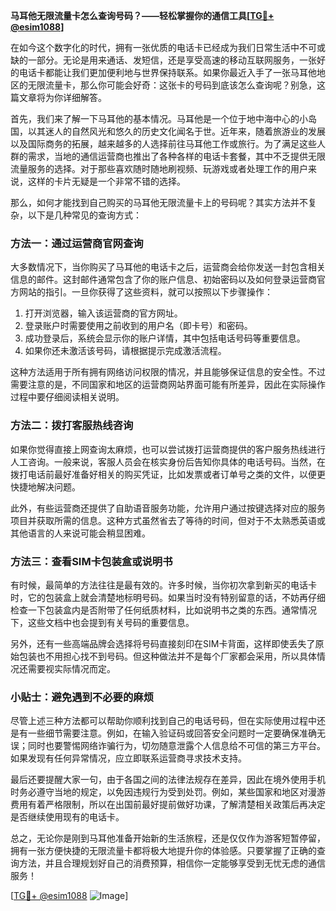 **马耳他无限流量卡怎么查询号码？——轻松掌握你的通信工具[[TG💪+ @esim1088](https://t.me/s/esim1088)]**

在如今这个数字化的时代，拥有一张优质的电话卡已经成为我们日常生活中不可或缺的一部分。无论是用来通话、发短信，还是享受高速的移动互联网服务，一张好的电话卡都能让我们更加便利地与世界保持联系。如果你最近入手了一张马耳他地区的无限流量卡，那么你可能会好奇：这张卡的号码到底该怎么查询呢？别急，这篇文章将为你详细解答。

首先，我们来了解一下马耳他的基本情况。马耳他是一个位于地中海中心的小岛国，以其迷人的自然风光和悠久的历史文化闻名于世。近年来，随着旅游业的发展以及国际商务的拓展，越来越多的人选择前往马耳他工作或旅行。为了满足这些人群的需求，当地的通信运营商也推出了各种各样的电话卡套餐，其中不乏提供无限流量服务的选择。对于那些喜欢随时随地刷视频、玩游戏或者处理工作的用户来说，这样的卡片无疑是一个非常不错的选择。

那么，如何才能找到自己购买的马耳他无限流量卡上的号码呢？其实方法并不复杂，以下是几种常见的查询方式：

### 方法一：通过运营商官网查询

大多数情况下，当你购买了马耳他的电话卡之后，运营商会给你发送一封包含相关信息的邮件。这封邮件通常包含了你的账户信息、初始密码以及如何登录运营商官方网站的指引。一旦你获得了这些资料，就可以按照以下步骤操作：

1. 打开浏览器，输入该运营商的官方网址。
2. 登录账户时需要使用之前收到的用户名（即卡号）和密码。
3. 成功登录后，系统会显示你的账户详情，其中包括电话号码等重要信息。
4. 如果你还未激活该号码，请根据提示完成激活流程。

这种方法适用于所有拥有网络访问权限的情况，并且能够保证信息的安全性。不过需要注意的是，不同国家和地区的运营商网站界面可能有所差异，因此在实际操作过程中要仔细阅读相关说明。

### 方法二：拨打客服热线咨询

如果你觉得直接上网查询太麻烦，也可以尝试拨打运营商提供的客户服务热线进行人工咨询。一般来说，客服人员会在核实身份后告知你具体的电话号码。当然，在拨打电话前最好准备好相关的购买凭证，比如发票或者订单号之类的文件，以便更快捷地解决问题。

此外，有些运营商还提供了自助语音服务功能，允许用户通过按键选择对应的服务项目并获取所需的信息。这种方式虽然省去了等待的时间，但对于不太熟悉英语或其他语言的人来说可能会稍显困难。

### 方法三：查看SIM卡包装盒或说明书

有时候，最简单的方法往往是最有效的。许多时候，当你初次拿到新买的电话卡时，它的包装盒上就会清楚地标明号码。如果当时没有特别留意的话，不妨再仔细检查一下包装盒内是否附带了任何纸质材料，比如说明书之类的东西。通常情况下，这些文档中也会提到有关号码的重要信息。

另外，还有一些高端品牌会选择将号码直接刻印在SIM卡背面，这样即使丢失了原始包装也不用担心找不到号码。但这种做法并不是每个厂家都会采用，所以具体情况还需要视实际情况而定。

### 小贴士：避免遇到不必要的麻烦

尽管上述三种方法都可以帮助你顺利找到自己的电话号码，但在实际使用过程中还是有一些细节需要注意。例如，在输入验证码或回答安全问题时一定要确保准确无误；同时也要警惕网络诈骗行为，切勿随意泄露个人信息给不可信的第三方平台。如果发现有任何异常情况，应立即联系运营商寻求技术支持。

最后还要提醒大家一句，由于各国之间的法律法规存在差异，因此在境外使用手机时务必遵守当地的规定，以免因违规行为受到处罚。例如，某些国家和地区对漫游费用有着严格限制，所以在出国前最好提前做好功课，了解清楚相关政策后再决定是否继续使用现有的电话卡。

总之，无论你是刚到马耳他准备开始新的生活旅程，还是仅仅作为游客短暂停留，拥有一张方便快捷的无限流量卡都将极大地提升你的体验感。只要掌握了正确的查询方法，并且合理规划好自己的消费预算，相信你一定能够享受到无忧无虑的通信服务！

[[TG💪+ @esim1088](https://t.me/s/esim1088) ![Image](https://i.postimg.cc/4NQfJmqS/Snipaste-2025-05-13-00-14-12.png)]